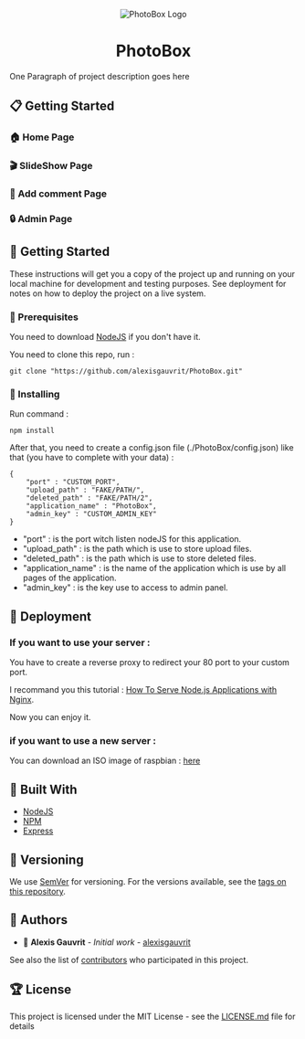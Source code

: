 <p align="center">
  <img alt="PhotoBox Logo" src="https://github.com/alexisgauvrit/PhotoBox/blob/master/Dist/images/favicon.ico">
</p>

<h1 align="center">PhotoBox</h1>

One Paragraph of project description goes here

## :clipboard: Getting Started

### :house: Home Page

### :clapper: SlideShow Page

### :speech_balloon: Add comment Page

### :lock: Admin Page


## :rocket: Getting Started

These instructions will get you a copy of the project up and running on your local machine for development and testing purposes. See deployment for notes on how to deploy the project on a live system.

### :triangular_ruler: Prerequisites

You need to download [NodeJS](https://nodejs.org/) if you don't have it.

You need to clone this repo, run :

```
git clone "https://github.com/alexisgauvrit/PhotoBox.git"
```

### :wrench: Installing

Run command :

```
npm install
```

After that, you need to create a config.json file (./PhotoBox/config.json) like that (you have to complete with your data) :

```
{
    "port" : "CUSTOM_PORT",
    "upload_path" : "FAKE/PATH/",
    "deleted_path" : "FAKE/PATH/2",
    "application_name" : "PhotoBox",
    "admin_key" : "CUSTOM_ADMIN_KEY"
}
```

* "port" : is the port witch listen nodeJS for this application.
* "upload_path" : is the path which is use to store upload files.
* "deleted_path" : is the path which is use to store deleted files.
* "application_name" : is the name of the application which is use by all pages of the application.
* "admin_key" : is the key use to access to admin panel.

## :metal: Deployment

### If you want to use your server :

You have to create a reverse proxy to redirect your 80 port to your custom port.

I recommand you this tutorial : [How To Serve Node.js Applications with Nginx](https://morioh.com/p/fe738bbd2664).

Now you can enjoy it.

### if you want to use a new server :

You can download an ISO image of raspbian : [here](https://google.com/)

## :hammer: Built With

* [NodeJS](https://nodejs.org/)
* [NPM](https://www.npmjs.com/)
* [Express](https://expressjs.com/)

## :open_file_folder: Versioning

We use [SemVer](http://semver.org/) for versioning. For the versions available, see the [tags on this repository](https://github.com/alexisgauvrit/PhotoBox/tags). 

## :handshake: Authors

* :bust_in_silhouette: **Alexis Gauvrit** - *Initial work* - [alexisgauvrit](https://github.com/alexisgauvrit)

See also the list of [contributors](https://github.com/alexisgauvrit/PhotoBox/graphs/contributors) who participated in this project.

## :trophy: License

This project is licensed under the MIT License - see the [LICENSE.md](LICENSE.md) file for details